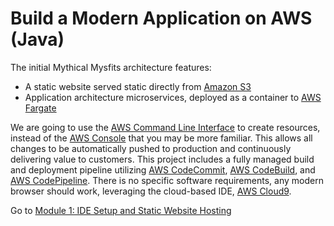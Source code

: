 # Build a Modern Application on AWS (Java)

The initial Mythical Mysfits architecture features:
* A static website served static directly from [Amazon S3](https://aws.amazon.com/s3)
* Application architecture microservices, deployed as a container to [AWS Fargate](https://aws.amazon.com/fargate/)

We are going to use the [AWS Command Line Interface](https://aws.amazon.com/cli/) to create resources, instead of the [AWS Console](https://aws.amazon.com/console/) that you may be more familiar. This allows all changes to be automatically pushed to production and continuously delivering value to customers. This project includes a fully managed build and deployment pipeline utilizing [AWS CodeCommit](https://aws.amazon.com/codecommit/), [AWS CodeBuild](https://aws.amazon.com/codebuild/), and [AWS CodePipeline](https://aws.amazon.com/codepipeline/).  There is no specific software requirements, any modern browser should work, leveraging the cloud-based IDE, [AWS Cloud9](https://aws.amazon.com/cloud9/).


Go to [Module 1: IDE Setup and Static Website Hosting](/module-1)
